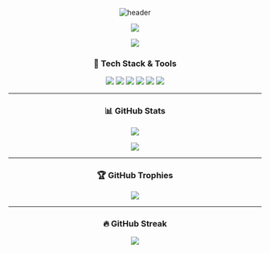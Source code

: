 <div align="center">

![header](https://capsule-render.vercel.app/api?type=waving&color=auto&height=250&section=header&text=신현성&fontSize=50&animation=fadeOut&fontAlignY=38&desc=Frontend+Developer&descAlignY=51&descAlign=62)

</div>

<p align="center">
  <a href="https://github.com/modern-agile-team"><img src="https://img.shields.io/badge/Modern%20Agile-8th%20Frontend%20Team-blue?style=flat-square&logo=github" /></a>
</p>

<p align="center">
  <img src="https://readme-typing-svg.herokuapp.com?font=Do+Hyeon&pause=1000&color=36BCF7&center=true&vCenter=true&width=450&size=25&lines=I+am+a+slow+walker;but+I+never+walk+back" />
</p>

<h3 align="center">🔧 Tech Stack & Tools</h3>
<p align="center">
  <img src="https://img.shields.io/badge/HTML5-E34F26?style=for-the-badge&logo=html5&logoColor=white" />
  <img src="https://img.shields.io/badge/CSS3-1572B6?style=for-the-badge&logo=css3&logoColor=white" />
  <img src="https://img.shields.io/badge/JavaScript-F7DF1E?style=for-the-badge&logo=javascript&logoColor=black" />
  <img src="https://img.shields.io/badge/TypeScript-007ACC?style=for-the-badge&logo=typescript&logoColor=white" />
  <img src="https://img.shields.io/badge/React-20232a?style=for-the-badge&logo=react&logoColor=61DAFB" />
  <img src="https://img.shields.io/badge/Vite-646CFF?style=for-the-badge&logo=vite&logoColor=white" />
</p>

---

<h3 align="center">📊 GitHub Stats</h3>
<p align="center">
  <img src="https://github-readme-stats.vercel.app/api/top-langs/?username=bluetree7878&layout=compact&theme=tokyonight" />
</p>
<p align="center">
  <img src="https://github-readme-stats.vercel.app/api?username=bluetree7878&show_icons=true&theme=tokyonight" />
</p>

---

<h3 align="center">🏆 GitHub Trophies</h3>
<p align="center">
  <img src="https://github-profile-trophy.vercel.app/?username=bluetree7878&theme=onedark&margin-w=15&no-frame=true" />
</p>

---

<h3 align="center">🔥 GitHub Streak</h3>
<p align="center">
  <img src="https://streak-stats.demolab.com?user=bluetree7878&theme=tokyonight" />
</p>
